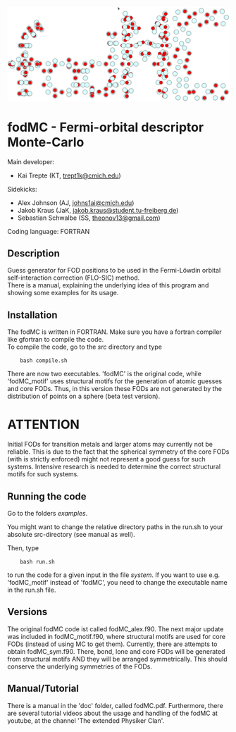 ![GitHub Logo](images/logo_fodMC.png)

# fodMC - Fermi-orbital descriptor Monte-Carlo 

Main developer:  

*  Kai Trepte (KT, trept1k@cmich.edu)    

Sidekicks:  

* Alex Johnson (AJ, johns1ai@cmich.edu)   
* Jakob Kraus (JaK, jakob.kraus@student.tu-freiberg.de)   
* Sebastian Schwalbe (SS, theonov13@gmail.com)    

Coding language: FORTRAN   

## Description
   
Guess generator for FOD positions to be used in the Fermi-Löwdin orbital self-interaction correction (FLO-SIC) method.           
There is a manual, explaining the underlying idea of this program and showing some examples for its usage.

## Installation 
The fodMC is written in FORTRAN. Make sure you have a fortran compiler like gfortran to compile the code.  
To compile the code, go to the *src* directory and type   

        bash compile.sh

There are now two executables. 'fodMC' is the original code, while 'fodMC_motif' uses structural motifs 
for the generation of atomic guesses and core FODs. Thus, in this version these FODs are not generated 
by the distribution of points on a sphere (beta test version).

# ATTENTION
Initial FODs for transition metals and larger atoms may currently not be reliable.
This is due to the fact that the spherical symmetry of the core FODs (with is strictly enforced)
might not represent a good guess for such systems. Intensive research is needed to determine the 
correct structural motifs for such systems.


## Running the code 

Go to the folders *examples*. 

You might want to change the relative directory paths in the run.sh to your absolute src-directory (see manual as well).                                         

Then, type 

        bash run.sh

to run the code for a given input in the file *system*.
If you want to use e.g. 'fodMC_motif' instead of 'fodMC', 
you need to change the executable name in the run.sh file.

## Versions
The original fodMC code ist called fodMC_alex.f90. 
The next major update was included in fodMC_motif.f90, where structural motifs are used for core FODs (instead of using MC to get them).
Currently, there are attempts to obtain fodMC_sym.f90. There, bond, lone and core FODs will be generated from structural motifs AND 
they will be arranged symmetrically. This should conserve the underlying symmetries of the FODs.

## Manual/Tutorial

There is a manual in the 'doc' folder, called fodMC.pdf. 
Furthermore, there are several tutorial videos about the 
usage and handling of the fodMC at youtube, 
at the channel 'The extended Physiker Clan'.
